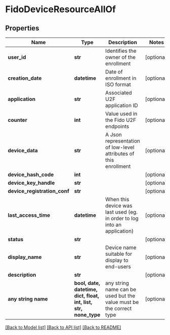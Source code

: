 # FidoDeviceResourceAllOf


## Properties
Name | Type | Description | Notes
------------ | ------------- | ------------- | -------------
**user_id** | **str** | Identifies the owner of the enrollment | [optional] 
**creation_date** | **datetime** | Date of enrollment in ISO format | [optional] 
**application** | **str** | Associated U2F application ID | [optional] 
**counter** | **int** | Value used in the Fido U2F endpoints | [optional] 
**device_data** | **str** | A Json representation of low-level attributes of this enrollment | [optional] 
**device_hash_code** | **int** |  | [optional] 
**device_key_handle** | **str** |  | [optional] 
**device_registration_conf** | **str** |  | [optional] 
**last_access_time** | **datetime** | When this device was last used (eg. in order to log into an application) | [optional] 
**status** | **str** |  | [optional] 
**display_name** | **str** | Device name suitable for display to end-users | [optional] 
**description** | **str** |  | [optional] 
**any string name** | **bool, date, datetime, dict, float, int, list, str, none_type** | any string name can be used but the value must be the correct type | [optional]

[[Back to Model list]](../README.md#documentation-for-models) [[Back to API list]](../README.md#documentation-for-api-endpoints) [[Back to README]](../README.md)



